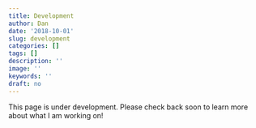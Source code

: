 ```yaml
---
title: Development
author: Dan
date: '2018-10-01'
slug: development
categories: []
tags: []
description: ''
image: ''
keywords: ''
draft: no
---
```


This page is under development. Please check back soon to learn more about what I am working on!